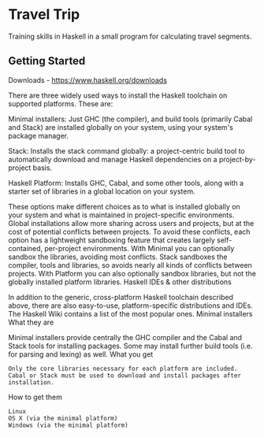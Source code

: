 # Travel Trip

Training skills in Haskell in a small program for calculating travel segments.

## Getting Started

Downloads - https://www.haskell.org/downloads

There are three widely used ways to install the Haskell toolchain on supported platforms. These are:

Minimal installers: Just GHC (the compiler), and build tools (primarily Cabal and Stack) are installed globally on your system, using your system's package manager.

Stack: Installs the stack command globally: a project-centric build tool to automatically download and manage Haskell dependencies on a project-by-project basis.

Haskell Platform: Installs GHC, Cabal, and some other tools, along with a starter set of libraries in a global location on your system.

These options make different choices as to what is installed globally on your system and what is maintained in project-specific environments. Global installations allow more sharing across users and projects, but at the cost of potential conflicts between projects. To avoid these conflicts, each option has a lightweight sandboxing feature that creates largely self-contained, per-project environments. With Minimal you can optionally sandbox the libraries, avoiding most conflicts. Stack sandboxes the compiler, tools and libraries, so avoids nearly all kinds of conflicts between projects. With Platform you can also optionally sandbox libraries, but not the globally installed platform libraries.
Haskell IDEs & other distributions

In addition to the generic, cross-platform Haskell toolchain described above, there are also easy-to-use, platform-specific distributions and IDEs. The Haskell Wiki contains a list of the most popular ones.
Minimal installers
What they are

Minimal installers provide centrally the GHC compiler and the Cabal and Stack tools for installing packages. Some may install further build tools (i.e. for parsing and lexing) as well.
What you get

    Only the core libraries necessary for each platform are included.
    Cabal or Stack must be used to download and install packages after installation.

How to get them

    Linux
    OS X (via the minimal platform)
    Windows (via the minimal platform)

